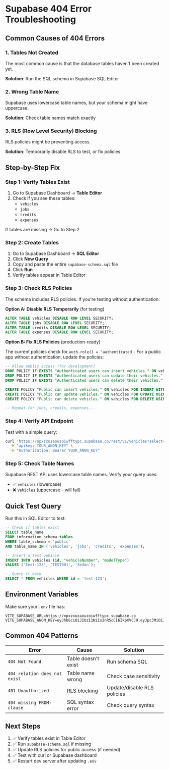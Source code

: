 # Supabase 404 Error Troubleshooting

## Common Causes of 404 Errors

### 1. **Tables Not Created**
The most common cause is that the database tables haven't been created yet.

**Solution**: Run the SQL schema in Supabase SQL Editor

### 2. **Wrong Table Name**
Supabase uses lowercase table names, but your schema might have uppercase.

**Solution**: Check table names match exactly

### 3. **RLS (Row Level Security) Blocking**
RLS policies might be preventing access.

**Solution**: Temporarily disable RLS to test, or fix policies

## Step-by-Step Fix

### Step 1: Verify Tables Exist

1. Go to Supabase Dashboard → **Table Editor**
2. Check if you see these tables:
   - `vehicles`
   - `jobs`
   - `credits`
   - `expenses`

If tables are missing → Go to Step 2

### Step 2: Create Tables

1. Go to Supabase Dashboard → **SQL Editor**
2. Click **New Query**
3. Copy and paste the entire `supabase-schema.sql` file
4. Click **Run**
5. Verify tables appear in Table Editor

### Step 3: Check RLS Policies

The schema includes RLS policies. If you're testing without authentication:

**Option A: Disable RLS Temporarily** (for testing)

```sql
ALTER TABLE vehicles DISABLE ROW LEVEL SECURITY;
ALTER TABLE jobs DISABLE ROW LEVEL SECURITY;
ALTER TABLE credits DISABLE ROW LEVEL SECURITY;
ALTER TABLE expenses DISABLE ROW LEVEL SECURITY;
```

**Option B: Fix RLS Policies** (production-ready)

The current policies check for `auth.role() = 'authenticated'`. For a public app without authentication, update the policies:

```sql
-- Allow public access (for development)
DROP POLICY IF EXISTS "Authenticated users can insert vehicles." ON vehicles;
DROP POLICY IF EXISTS "Authenticated users can update their vehicles." ON vehicles;
DROP POLICY IF EXISTS "Authenticated users can delete their vehicles." ON vehicles;

CREATE POLICY "Public can insert vehicles." ON vehicles FOR INSERT WITH CHECK (true);
CREATE POLICY "Public can update vehicles." ON vehicles FOR UPDATE USING (true);
CREATE POLICY "Public can delete vehicles." ON vehicles FOR DELETE USING (true);

-- Repeat for jobs, credits, expenses...
```

### Step 4: Verify API Endpoint

Test with a simple query:

```bash
curl 'https://npxzxuzaouzoiwfftypc.supabase.co/rest/v1/vehicles?select=*' \
  -H "apikey: YOUR_ANON_KEY" \
  -H "Authorization: Bearer YOUR_ANON_KEY"
```

### Step 5: Check Table Names

Supabase REST API uses lowercase table names. Verify your query uses:
- ✅ `vehicles` (lowercase)
- ❌ `Vehicles` (uppercase - will fail)

## Quick Test Query

Run this in SQL Editor to test:

```sql
-- Check if tables exist
SELECT table_name 
FROM information_schema.tables 
WHERE table_schema = 'public' 
AND table_name IN ('vehicles', 'jobs', 'credits', 'expenses');

-- Insert a test vehicle
INSERT INTO vehicles (id, "vehicleNumber", "modelType") 
VALUES ('test-123', 'TEST001', 'Sedan');

-- Query it back
SELECT * FROM vehicles WHERE id = 'test-123';
```

## Environment Variables

Make sure your `.env` file has:

```env
VITE_SUPABASE_URL=https://npxzxuzaouzoiwfftypc.supabase.co
VITE_SUPABASE_ANON_KEY=eyJhbGciOiJIUzI1NiIsInR5cCI6IkpXVCJ9.eyJpc3MiOiJzdXBhYmFzZSIsInJlZiI6Im5weHp4dXphb3V6b2l3ZmZ0eXBjIiwicm9sZSI6ImFub24iLCJpYXQiOjE3NjE4MjYzNjMsImV4cCI6MjA3NzQwMjM2M30.oxEoD5tEVvKjI7ygQzjRoABBNGygk0q3sAxNcpUsH0o
```

## Common 404 Patterns

| Error | Cause | Solution |
|-------|-------|----------|
| `404 Not Found` | Table doesn't exist | Run schema SQL |
| `404 relation does not exist` | Table name wrong | Check case sensitivity |
| `401 Unauthorized` | RLS blocking | Update/disable RLS policies |
| `404 missing FROM-clause` | SQL syntax error | Check query syntax |

## Next Steps

1. ✅ Verify tables exist in Table Editor
2. ✅ Run `supabase-schema.sql` if missing
3. ✅ Update RLS policies for public access (if needed)
4. ✅ Test with curl or Supabase dashboard
5. ✅ Restart dev server after updating `.env`

